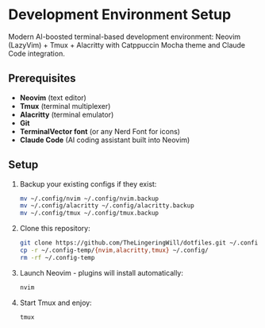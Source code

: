 # Development Environment Setup

Modern AI-boosted terminal-based development environment: Neovim (LazyVim) + Tmux + Alacritty with Catppuccin Mocha theme and Claude Code integration.

## Prerequisites

- **Neovim** (text editor)
- **Tmux** (terminal multiplexer)
- **Alacritty** (terminal emulator)
- **Git**
- **TerminalVector font** (or any Nerd Font for icons)
- **Claude Code** (AI coding assistant built into Neovim)

## Setup

1. Backup your existing configs if they exist:

   ```bash
   mv ~/.config/nvim ~/.config/nvim.backup
   mv ~/.config/alacritty ~/.config/alacritty.backup
   mv ~/.config/tmux ~/.config/tmux.backup
   ```

2. Clone this repository:

   ```bash
   git clone https://github.com/TheLingeringWill/dotfiles.git ~/.config-temp
   cp -r ~/.config-temp/{nvim,alacritty,tmux} ~/.config/
   rm -rf ~/.config-temp
   ```

3. Launch Neovim - plugins will install automatically:

   ```bash
   nvim
   ```

4. Start Tmux and enjoy:

   ```bash
   tmux
   ```

